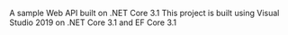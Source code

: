 A sample Web API built on .NET Core 3.1
This project is built using Visual Studio 2019 on .NET Core 3.1 and EF Core 3.1
